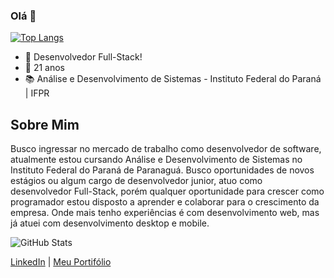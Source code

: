 ### Olá 👋

[![Top Langs](https://github-readme-stats.vercel.app/api/top-langs/?username=Bryan-014&layout=compact&theme=dracula)](https://github.com/Bryan-014/github-readme-stats) 

- 🚀 Desenvolvedor Full-Stack!
- 🌱 21 anos
- 📚 Análise e Desenvolvimento de Sistemas - Instituto Federal do Paraná | IFPR

## Sobre Mim

Busco ingressar no mercado de trabalho como desenvolvedor de software, atualmente estou cursando Análise e Desenvolvimento de Sistemas no Instituto Federal do Paraná de Paranaguá. Busco oportunidades de novos estágios ou algum cargo de desenvolvedor junior, atuo como desenvolvedor Full-Stack, porém qualquer oportunidade para crescer como programador estou disposto a aprender e colaborar para o crescimento da empresa. Onde mais tenho experiências é com desenvolvimento web, mas já atuei com desenvolvimento desktop e mobile.

![GitHub Stats](https://github-readme-stats.vercel.app/api?username=Bryan-014&show_icons=true&theme=radical)

[LinkedIn](https://linkedin.com/in/bryan-rosa-da-silveira) | [Meu Portifólio](https://weros.tech/bryan/)







<!--

[![Linkedin Badge](https://img.shields.io/badge/LinkedIn-0077B5?style=for-the-badge&logo=linkedin&logoColor=white)](https://www.linkedin.com/in/e
- 🔭 I’m currently working on ...
- 🌱 I’m currently learning ...
- 👯 I’m looking to collaborate on ...
- 🤔 I’m looking for help with ...
- 💬 Ask me about ...
- 📫 How to reach me: ...
- 😄 Pronouns: ...
- ⚡ Fun fact: ...
-->
